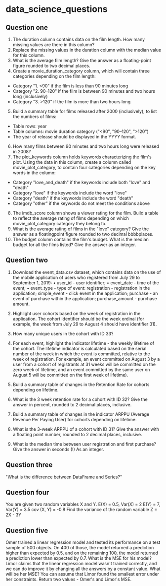 # data_science_questions

## Question one
1. The duration column contains data on the film length. How many missing values are there
in this column?
2. Replace the missing values in the duration column with the median value for this column.
3. What is the average film length? Give the answer as a floating-point figure rounded to
two decimal places.
4. Create a movie_duration_category column, which will contain three categories
depending on the film length:
- Category "1. <90" if the film is less than 90 minutes long
- Category "2. 90–120" if the film is between 90 minutes and two hours long (inclusively)
- Category "3. >120" if the film is more than two hours long
5. Build a summary table for films released after 2000 (inclusively), to list the numbers of
films:
- Table rows: year
- Table columns: movie duration category ("<90", "90–120", ">120")
- The year of release should be displayed in the YYYY format.
6. How many films between 90 minutes and two hours long were released in 2008?
7. The plot_keywords column holds keywords characterizing the film's plot. Using the data
in this column, create a column called movie_plot_category, to contain four categories
depending on the key words in the column:
- Category "love_and_death" if the keywords include both "love" and "death"
- Category "love" if the keywords include the word "love"
- Category "death" if the keywords include the word "death"
- Category "other" if the keywords do not meet the conditions above
8. The imdb_score column shows a viewer rating for the film. Build a table to reflect the
average rating of films depending on which movie_plot_category category they belong to.
9. What is the average rating of films in the "love" category? Give the answer as a floatingpoint
figure rounded to two decimal bbbbplaces.
10. The budget column contains the film's budget. What is the median budget for all the films
listed? Give the answer as an integer.


## Question two
1. Download the event_data.csv dataset, which contains data on the use of the mobile
application of users who registered from July 29 to September 1, 2019:
• user_id - user identifier;
• event_date - time of the event;
• event_type - type of event: registration - registration in the application; 
simple_event - click event in the application; purchase - an event of purchase within the application; purchase_amount - purchase amount.

2. Highlight user cohorts based on the week of registration in the application. The cohort
identifier should be the week ordinal (for example, the week from July 29 to August 4
should have identifier 31).

3. How many unique users in the cohort with ID 33?

4. For each event, highlight the indicator lifetime - the weekly lifetime of the cohort. The
lifetime indicator is calculated based on the serial number of the week in which the event
is committed, relative to the week of registration. For example, an event committed on
August 3 by a user from a cohort of registrants at 31 weeks will be committed on the zero
week of lifetime, and an event committed by the same user on August 5 will be committed
on the first week of lifetime).

5. Build a summary table of changes in the Retention Rate for cohorts depending on lifetime.

6. What is the 3 week retention rate for a cohort with ID 32? Give the answer in percent,
rounded to 2 decimal places, inclusive.

7. Build a summary table of changes in the indicator ARPPU (Average Revenue Per Paying
User) for cohorts depending on lifetime.

8. What is the 3-week ARPPU of a cohort with ID 31? Give the answer with a floating point
number, rounded to 2 decimal places, inclusive.

9. What is the median time between user registration and first purchase? Give the answer
in seconds (!) As an integer.


## Question three
"What is the difference between DataFrame and Series?"

## Question four
You are given two random variables X and Y.
E(X) = 0.5, Var(X) = 2
E(Y) = 7, Var(Y) = 3.5
cov (X, Y) = -0.8
Find the variance of the random variable Z = 2X - 3Y

## Question five
Omer trained a linear regression model and tested its performance on a test sample of 500
objects. On 400 of those, the model returned a prediction higher than expected by 0.5, and on
the remaining 100, the model returned a prediction lower than expected by 0.7.
What is the MSE for his model?
Limor claims that the linear regression model wasn't trained correctly, and we can do improve
it by changing all the answers by a constant value. What will be her MSE?
You can assume that Limor found the smallest error under her constraints.
Return two values - Omer's and Limor's MSE.


